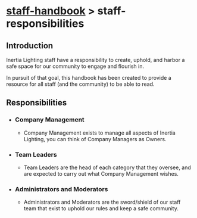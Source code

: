 # [staff-handbook](../../README.md) > staff-responsibilities

## Introduction
Inertia Lighting staff have a responsibility to create, uphold, and harbor a safe space for our community to engage and flourish in.

In pursuit of that goal, this handbook has been created to provide a resource for all staff (and the community) to be able to read.

## Responsibilities
- ### Company Management
    - Company Management exists to manage all aspects of Inertia Lighting, you can think of Company Managers as Owners.
- ### Team Leaders
    - Team Leaders are the head of each category that they oversee, and are expected to carry out what Company Management wishes.
- ### Administrators and Moderators
    - Administrators and Moderators are the sword/shield of our staff team that exist to uphold our rules and keep a safe community.
